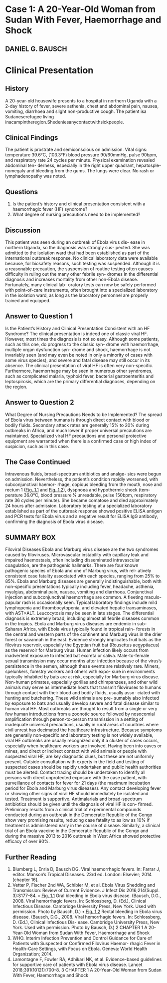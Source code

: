 # Case 1: A 20-Year-Old Woman from Sudan With Fever, Haemorrhage and Shock
## DANIEL G. BAUSCH
# Clinical Presentation

## History

A 20-year-old housewife presents to a hospital in northern
Uganda with a 2-day history of fever, severe asthenia, chest
and abdominal pain, nausea, vomiting, diarrhoea and slight
non-productive cough. The patient isa Sudaneserefugee living
inacampintheregion.Shedeniesanycontactwithsickpeople.

## Clinical Findings

The patient is prostrate and semiconscious on admission.
Vital signs: temperature 39.6°C, (103.3°F) blood pressure
90/60mmHg, pulse 90bpm, and respiratory rate 24 cycles
per minute. Physical examination revealed abdominal ten-
derness, especially in the right upper quadrant, hepatosple-
nomegaly and bleeding from the gums. The lungs were
clear. No rash or lymphadenopathy was noted.

## Questions

1. Is the patient’s history and clinical presentation consistent
with a haemorrhagic fever (HF) syndrome?
2. What degree of nursing precautions need to be
implemented?

## Discussion

This patient was seen during an outbreak of Ebola virus dis-
ease in northern Uganda, so the diagnosis was strongly sus-
pected. She was admitted to the isolation ward that had
been established as part of the international outbreak response.
No clinical laboratory data were available because, for
biosafety reasons, such testing was suspended. Although it is
a reasonable precaution, the suspension of routine testing
often causes difficulty in ruling out the many other febrile syn-
dromes in the differential diagnosis and increases mortality
from other non-Ebola disease. Fortunately, many clinical lab-
oratory tests can now be safely performed with point-of-care
instruments, often brought into a specialized laboratory in
the isolation ward, as long as the laboratory personnel are
properly trained and equipped.

## Answer to Question 1

Is the Patient’s History and Clinical Presentation
Consistent with an HF Syndrome?
The clinical presentation is indeed one of classic viral HF.
However, most times the diagnosis is not so easy. Although
some patients, such as this one, do progress to the classic syn-
drome with haemorrhage, multiple organ dysfunction syn-
drome and shock, haemorrhage is not invariably seen (and
may even be noted in only a minority of cases with some
virus species), and severe and fatal disease may still occur
in its absence. The clinical presentation of viral HF is often
very non-specific. Furthermore, haemorrhage may be seen in
numerous other syndromes, such as complicated malaria,
typhoid fever, bacterial gastroenteritis and leptospirosis,
which are the primary differential diagnoses, depending on
the region.

## Answer to Question 2

What Degree of Nursing Precautions Needs to be
Implemented?
The spread of Ebola virus between humans is through direct
contact with blood or bodily fluids. Secondary attack rates
are generally 15% to 20% during outbreaks in Africa, and
much lower if proper universal precautions are maintained.
Specialized viral HF precautions and personal protective
equipment are warranted when there is a confirmed case
or high index of suspicion, such as in this case.

## The Case Continued

Intravenous fluids, broad-spectrum antibiotics and analge-
sics were begun on admission. Nevertheless, the patient’s
condition rapidly worsened, with subconjunctival haemor-
rhage, copious bleeding from the mouth, nose and rectum
1
([Fig. 1.1](../extracted_images/case1_1.1.jpeg) and [Fig. 1.2](../extracted_images/case1_1.2.jpeg)), dyspnoea and hypothermic shock (tem-
perature 36.0°C, blood pressure ¼ unreadable, pulse
150bpm, respiratory rate 36 cycles per minute). She became
comatose and died approximately 24 hours after admission.
Laboratory testing at a specialized laboratory established as
part of the outbreak response showed positive ELISA antigen
and PCR tests for Ebola virus and a negative result for ELISA
IgG antibody, confirming the diagnosis of Ebola virus
disease.

## SUMMARY BOX

Filoviral Diseases
Ebola and Marburg virus disease are the two syndromes caused
by filoviruses. Microvascular instability with capillary leak and
impaired haemostasis, often including disseminated intravascular
coagulation, are the pathogenic hallmarks. There are four known
pathogenic species of Ebola and one of Marburg virus, with rel-
atively consistent case fatality associated with each species,
ranging from 25% to 85%. Ebola and Marburg diseases are
generally indistinguishable, both with non-specific presentations
typically including fever, headache, asthenia, myalgias, abdominal
pain, nausea, vomiting and diarrhoea. Conjunctival injection and
subconjunctival haemorrhage are common. A fleeting maculo-
papular rash is occasionally seen. Typical laboratory findings
include mild lymphopenia and thrombocytopenia, and elevated
hepatic transaminases, with AST>ALT. Leucocytosis may be
seen in late stages. The differential diagnosis is extremely broad,
including almost all febrile diseases common in the tropics.
Ebola and Marburg virus diseases are endemic in sub-
Saharan Africa, with Ebola virus typically found in tropical rain-
forests in the central and western parts of the continent and
Marburg virus in the drier forest or savannah in the east. Evidence
strongly implicates fruit bats as the filovirus reservoir, especially
the Egyptian fruit bat (Rousettus aegyptiacus) as the reservoir for
Marburg virus. Human infection likely occurs from inadvertent
exposure to infected bat excreta or saliva. Male-to-female sexual
transmission may occur months after infection because of the
virus’s persistence in the semen, although these events are
relatively rare.
Miners, spelunkers, forestry workers and others with expo-
sure in environments typically inhabited by bats are at risk,
especially for Marburg virus disease. Non-human primates,
especially gorillas and chimpanzees, and other wild animals may
serve as intermediate hosts that transmit filoviruses to humans
through contact with their blood and bodily fluids, usually asso-
ciated with hunting and butchering. These wild animals are pre-
sumably also infected by exposure to bats and usually develop
severe and fatal disease similar to human viral HF. Most outbreaks
are thought to result from a single or very few human introductions
from a zoonotic source followed by nosocomial amplification
through person-to-person transmission in a setting of inadequate
universal precautions, usually in rural areas of countries where civil
unrest has decimated the healthcare infrastructure.
Because symptoms are generally non-specific and laboratory
testing is not widely available, viral HF outbreaks are usually
recognized only if a cluster of cases occurs, especially when
healthcare workers are involved. Having been into caves or
mines, and direct or indirect contact with wild animals or people
with suspected viral HF, are key diagnostic clues, but these are
not uniformly present. Outside consultation with experts in the
field and testing of suspected cases should be rapidly undertaken
and public health authorities must be alerted.
Contact tracing should be undertaken to identify all persons
with direct unprotected exposure with the case patient, with
surveillance of contacts for fever for 21 days (the maximum
incubation period for Ebola and Marburg virus diseases). Any
contact developing fever or showing other signs of viral HF should
immediately be isolated and tested.
Treatment is supportive. Antimalarials and broad-spectrum
antibiotics should be given until the diagnosis of viral HF is con-
firmed. Preliminary results from a clinical trial of experimental
compounds conducted during an outbreak in the Democratic
Republic of the Congo show very promising results, reducing
case fatality to as low as 10% if treatment is administered early in
the course of disease. Similarly, a clinical trial of an Ebola vaccine
in the Democratic Republic of the Congo and during the massive
2013 to 2016 outbreak in West Africa showed protective efficacy
of over 90%.

## Further Reading

1. Blumberg L, Enria D, Bausch DG. Viral haemorrhagic fevers.
In: Farrar J, editor. Manson’s Tropical Diseases. 23rd ed.
London: Elsevier; 2014 [chapter 16].
2. Vetter P, Fischer 2nd WA, Schibler M, et al. Ebola Virus Shedding
and Transmission: Review of Current Evidence. J Infect Dis
2016;214(Suppl. 3):S177–84.
• [Fig. 1.1](../extracted_images/case1_1.1.jpeg) Oral bleeding in Ebola virus disease. (Bausch, D.G., 2008. Viral
hemorrhagic fevers. In: Schlossberg, D. (Ed.), Clinical Infectious Disease.
Cambridge University Press, New York. Used with permission. Photo by
Bausch, D.)
• [Fig. 1.2](../extracted_images/case1_1.2.jpeg) Rectal bleeding in Ebola virus disease. (Bausch, D.G., 2008.
Viral hemorrhagic fevers. In: Schlossberg, D. (Ed.), Clinical Infectious Dis-
ease. Cambridge University Press, New York. Used with permission.
Photo by Bausch, D.)
2 CHAPTER 1
A 20-Year-Old Woman from Sudan With Fever, Haemorrhage and Shock
3. WHO. Interim Infection Prevention and Control Guidance for
Care of Patients with Suspected or Confirmed Filovirus Haemor-
rhagic Fever in Health-Care Settings, with Focus on Ebola.
Geneva: World Health Organization; 2014.
4. Lamontagne F, Fowler RA, Adhikari NK, et al. Evidence-based
guidelines for supportive care of patients with Ebola virus disease.
Lancet 2018;391(10121):700–8.
3
CHAPTER 1
A 20-Year-Old Woman from Sudan With Fever, Haemorrhage and Shock
